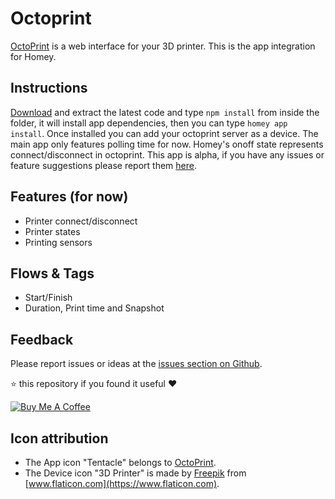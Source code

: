 # Octoprint
[OctoPrint](https://octoprint.org) is a web interface for your 3D printer. This is the app integration for Homey.

## Instructions
[Download](https://github.com/jonkristian/no.jonkristian.octoprint/archive/master.zip) and extract the latest code and type ``npm install`` from inside the folder, it will install app dependencies, then you can type ``homey app install``. Once installed you can add your octoprint server as a device. The main app only features polling time for now. Homey's onoff state represents connect/disconnect in octoprint. This app is alpha, if you have any issues or feature suggestions please report them [here](https://github.com/jonkristian/no.jonkristian.octoprint/issues).

## Features (for now)
* Printer connect/disconnect
* Printer states
* Printing sensors

## Flows & Tags
* Start/Finish
* Duration, Print time and Snapshot

## Feedback
Please report issues or ideas at the [issues section on Github](https://github.com/jonkristian/no.jonkristian.octoprint/issues).

⭐️ this repository if you found it useful ❤️

<a href="https://www.buymeacoffee.com/jonkristian" target="_blank"><img src="https://bmc-cdn.nyc3.digitaloceanspaces.com/BMC-button-images/custom_images/white_img.png" alt="Buy Me A Coffee" style="height: auto !important;width: auto !important;" ></a>

## Icon attribution
* The App icon "Tentacle" belongs to [OctoPrint](https://octoprint.org).
* The Device icon "3D Printer" is made by [Freepik](https://www.freepik.com) from [www.flaticon.com](https://www.flaticon.com).